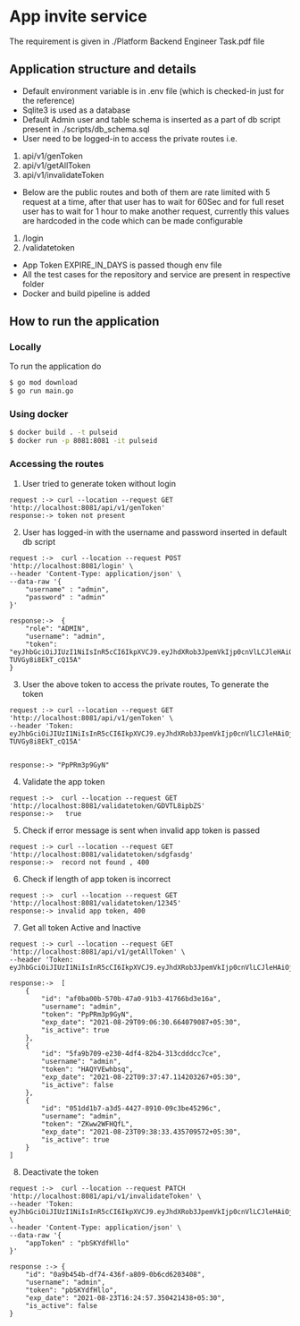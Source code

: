 # App invite service

The requirement is given in ./Platform Backend Engineer Task.pdf file

## Application structure and details

- Default environment variable is in .env file (which is checked-in just for the reference)
- Sqlite3 is used as a database  
- Default Admin user and table schema is inserted as a part of db script present in ./scripts/db_schema.sql  
- User need to be logged-in to access the private routes i.e.

1) api/v1/genToken
2) api/v1/getAllToken
3) api/v1/invalidateToken

- Below are the public routes and both of them are rate limited with 5 request at a time, after that user has to wait for 60Sec and for full reset user has to wait for 1 hour to make another request, currently this values are hardcoded in the code which can be made configurable

1) /login
2) /validatetoken

- App Token EXPIRE_IN_DAYS is passed though env file
- All the test cases for the repository and service are present in respective folder
- Docker and build pipeline is added

## How to run the application

### Locally 

To run the application do

```sh 
$ go mod download  
$ go run main.go
```

### Using docker

```sh 
$ docker build . -t pulseid 
$ docker run -p 8081:8081 -it pulseid 
```

### Accessing the routes

1) User tried to generate token without login

``` 
request :-> curl --location --request GET 'http://localhost:8081/api/v1/genToken'
response:-> token not present
```

2) User has logged-in with the username and password inserted in default db script

```
request :->  curl --location --request POST 'http://localhost:8081/login' \
--header 'Content-Type: application/json' \
--data-raw '{
    "username" : "admin",
    "password" : "admin"
}'

response:->  {
    "role": "ADMIN",
    "username": "admin",
    "token": "eyJhbGciOiJIUzI1NiIsInR5cCI6IkpXVCJ9.eyJhdXRob3JpemVkIjp0cnVlLCJleHAiOjE2Mjk2MDQyMjQsInJvbGUiOiJBRE1JTiIsInVzZXJuYW1lIjoiYWRtaW4ifQ.bSSPrJF1bubv2IcMsMSfE7S4_-TUVGy8i8EkT_cQ15A"
}
```

3) User the above token to access the private routes, To generate the token

```
request :-> curl --location --request GET 'http://localhost:8081/api/v1/genToken' \
--header 'Token: eyJhbGciOiJIUzI1NiIsInR5cCI6IkpXVCJ9.eyJhdXRob3JpemVkIjp0cnVlLCJleHAiOjE2Mjk2MDQyMjQsInJvbGUiOiJBRE1JTiIsInVzZXJuYW1lIjoiYWRtaW4ifQ.bSSPrJF1bubv2IcMsMSfE7S4_-TUVGy8i8EkT_cQ15A'


response:-> "PpPRm3p9GyN"
```

4) Validate the app token

``` 
request :->  curl --location --request GET 'http://localhost:8081/validatetoken/GDVTL8ipbZS'
response:->   true
```

5) Check if error message is sent when invalid app token is passed

```
request :-> curl --location --request GET 'http://localhost:8081/validatetoken/sdgfasdg'
response:->  record not found , 400

```

6) Check if length of app token is incorrect

```
request :->  curl --location --request GET 'http://localhost:8081/validatetoken/12345'
response:-> invalid app token, 400
```

7) Get all token Active and Inactive

```
request :-> curl --location --request GET 'http://localhost:8081/api/v1/getAllToken' \
--header 'Token: eyJhbGciOiJIUzI1NiIsInR5cCI6IkpXVCJ9.eyJhdXRob3JpemVkIjp0cnVlLCJleHAiOjE2Mjk2MzEyMzgsInJvbGUiOiJBRE1JTiIsInVzZXJuYW1lIjoiYWRtaW4ifQ.LZRjU6W_gdbscmjfNfzWuqecYpvCDPxWV2nnzJpZqBs'

response:->  [
    {
        "id": "af0ba00b-570b-47a0-91b3-41766bd3e16a",
        "username": "admin",
        "token": "PpPRm3p9GyN",
        "exp_date": "2021-08-29T09:06:30.664079087+05:30",
        "is_active": true
    },
    {
        "id": "5fa9b709-e230-4df4-82b4-313cdddcc7ce",
        "username": "admin",
        "token": "HAQYVEwhbsq",
        "exp_date": "2021-08-22T09:37:47.114203267+05:30",
        "is_active": false
    },
    {
        "id": "051dd1b7-a3d5-4427-8910-09c3be45296c",
        "username": "admin",
        "token": "ZKww2WFHQfL",
        "exp_date": "2021-08-23T09:38:33.435709572+05:30",
        "is_active": true
    }
]
```

8) Deactivate the token

```
request :->  curl --location --request PATCH 'http://localhost:8081/api/v1/invalidateToken' \
--header 'Token: eyJhbGciOiJIUzI1NiIsInR5cCI6IkpXVCJ9.eyJhdXRob3JpemVkIjp0cnVlLCJleHAiOjE2Mjk2MzEyMzgsInJvbGUiOiJBRE1JTiIsInVzZXJuYW1lIjoiYWRtaW4ifQ.LZRjU6W_gdbscmjfNfzWuqecYpvCDPxWV2nnzJpZqBs' \
--header 'Content-Type: application/json' \
--data-raw '{
    "appToken" : "pbSKYdfHllo"
}'

response :-> {
    "id": "0a9b454b-df74-436f-a809-0b6cd6203408",
    "username": "admin",
    "token": "pbSKYdfHllo",
    "exp_date": "2021-08-23T16:24:57.350421438+05:30",
    "is_active": false
}
```

